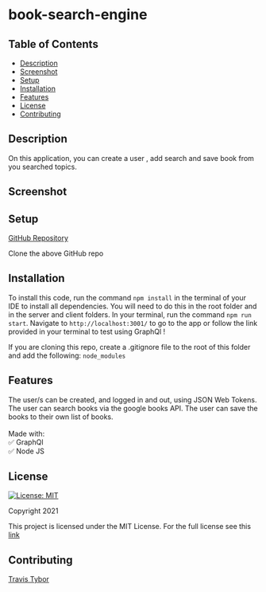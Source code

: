 # book-search-engine

## Table of Contents

* [Description](#description)
* [Screenshot](#screenshot)
* [Setup](#setup)
* [Installation](#installation)
* [Features](#features)
* [License](#license)
* [Contributing](#contributing)

## Description

On this  application, you can create a user , add search and save book from you searched topics. 

## Screenshot

## Setup

[GitHub Repository](https://github.com/tygrski/book-search-engine)

Clone the above GitHub repo

## Installation

To install this code, run the command `npm install` in the terminal of your IDE to install all dependencies. You will need to do this in the root folder and in the server and client folders. In your terminal, run the command `npm run start`. Navigate to `http://localhost:3001/` to go to the app or follow the link provided in your terminal to test using GraphQl ! 

If you are cloning this repo, create a .gitignore file to the root of this folder and add the following: `node_modules` 

## Features

 The user/s can be created, and logged in and out, using JSON Web Tokens. The user can search books via the google books API. The user can save the books to their own list of books. 
 <br/>
 <br/>
 Made with:<br/>
 ✅ GraphQl<br/>
 ✅ Node JS

## License

[![License: MIT](https://img.shields.io/badge/License-MIT-red.svg)](https://opensource.org/licenses/MIT)

Copyright 2021

This project is licensed under the MIT License. For the full license see this [link](https://opensource.org/licenses/MIT)

## Contributing


[Travis Tybor](https://github.com/tygrski)
